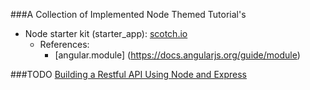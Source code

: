 ###A Collection of Implemented Node Themed Tutorial's

* Node starter kit (starter_app): [scotch.io](https://scotch.io/tutorials/setting-up-a-mean-stack-single-page-application)
  * References:
      * [angular.module] (https://docs.angularjs.org/guide/module)


###TODO
[Building a Restful API Using Node and Express ](https://scotch.io/tutorials/build-a-restful-api-using-node-and-express-4)